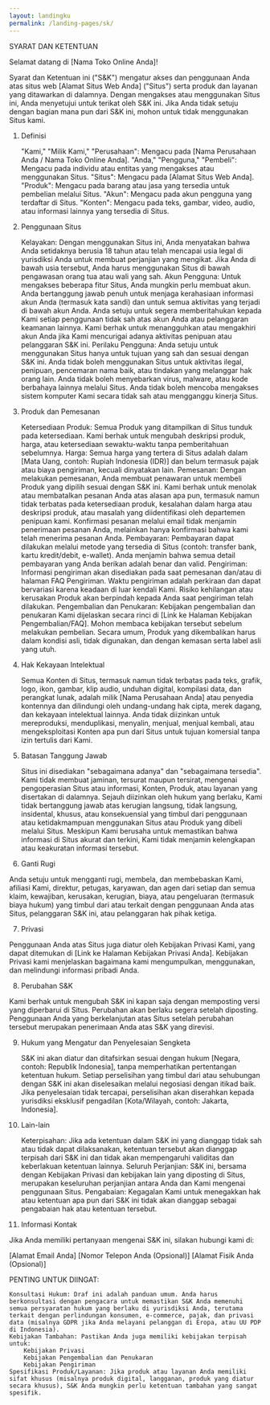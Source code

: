 ```yaml
---
layout: landingku
permalink: /landing-pages/sk/
---
```


SYARAT DAN KETENTUAN

Selamat datang di [Nama Toko Online Anda]!

Syarat dan Ketentuan ini ("S&K") mengatur akses dan penggunaan Anda atas situs web [Alamat Situs Web Anda] ("Situs") serta produk dan layanan yang ditawarkan di dalamnya. Dengan mengakses atau menggunakan Situs ini, Anda menyetujui untuk terikat oleh S&K ini. Jika Anda tidak setuju dengan bagian mana pun dari S&K ini, mohon untuk tidak menggunakan Situs kami.

1. Definisi

    "Kami," "Milik Kami," "Perusahaan": Mengacu pada [Nama Perusahaan Anda / Nama Toko Online Anda].
    "Anda," "Pengguna," "Pembeli": Mengacu pada individu atau entitas yang mengakses atau menggunakan Situs.
    "Situs": Mengacu pada [Alamat Situs Web Anda].
    "Produk": Mengacu pada barang atau jasa yang tersedia untuk pembelian melalui Situs.
    "Akun": Mengacu pada akun pengguna yang terdaftar di Situs.
    "Konten": Mengacu pada teks, gambar, video, audio, atau informasi lainnya yang tersedia di Situs.

2. Penggunaan Situs

    Kelayakan: Dengan menggunakan Situs ini, Anda menyatakan bahwa Anda setidaknya berusia 18 tahun atau telah mencapai usia legal di yurisdiksi Anda untuk membuat perjanjian yang mengikat. Jika Anda di bawah usia tersebut, Anda harus menggunakan Situs di bawah pengawasan orang tua atau wali yang sah.
    Akun Pengguna:
        Untuk mengakses beberapa fitur Situs, Anda mungkin perlu membuat akun.
        Anda bertanggung jawab penuh untuk menjaga kerahasiaan informasi akun Anda (termasuk kata sandi) dan untuk semua aktivitas yang terjadi di bawah akun Anda.
        Anda setuju untuk segera memberitahukan kepada Kami setiap penggunaan tidak sah atas akun Anda atau pelanggaran keamanan lainnya.
        Kami berhak untuk menangguhkan atau mengakhiri akun Anda jika Kami mencurigai adanya aktivitas penipuan atau pelanggaran S&K ini.
    Perilaku Pengguna:
        Anda setuju untuk menggunakan Situs hanya untuk tujuan yang sah dan sesuai dengan S&K ini.
        Anda tidak boleh menggunakan Situs untuk aktivitas ilegal, penipuan, pencemaran nama baik, atau tindakan yang melanggar hak orang lain.
        Anda tidak boleh menyebarkan virus, malware, atau kode berbahaya lainnya melalui Situs.
        Anda tidak boleh mencoba mengakses sistem komputer Kami secara tidak sah atau mengganggu kinerja Situs.

3. Produk dan Pemesanan

    Ketersediaan Produk: Semua Produk yang ditampilkan di Situs tunduk pada ketersediaan. Kami berhak untuk mengubah deskripsi produk, harga, atau ketersediaan sewaktu-waktu tanpa pemberitahuan sebelumnya.
    Harga: Semua harga yang tertera di Situs adalah dalam [Mata Uang, contoh: Rupiah Indonesia (IDR)] dan belum termasuk pajak atau biaya pengiriman, kecuali dinyatakan lain.
    Pemesanan:
        Dengan melakukan pemesanan, Anda membuat penawaran untuk membeli Produk yang dipilih sesuai dengan S&K ini.
        Kami berhak untuk menolak atau membatalkan pesanan Anda atas alasan apa pun, termasuk namun tidak terbatas pada ketersediaan produk, kesalahan dalam harga atau deskripsi produk, atau masalah yang diidentifikasi oleh departemen penipuan kami.
        Konfirmasi pesanan melalui email tidak menjamin penerimaan pesanan Anda, melainkan hanya konfirmasi bahwa kami telah menerima pesanan Anda.
    Pembayaran:
        Pembayaran dapat dilakukan melalui metode yang tersedia di Situs (contoh: transfer bank, kartu kredit/debit, e-wallet).
        Anda menjamin bahwa semua detail pembayaran yang Anda berikan adalah benar dan valid.
    Pengiriman:
        Informasi pengiriman akan disediakan pada saat pemesanan dan/atau di halaman FAQ Pengiriman.
        Waktu pengiriman adalah perkiraan dan dapat bervariasi karena keadaan di luar kendali Kami.
        Risiko kehilangan atau kerusakan Produk akan berpindah kepada Anda saat pengiriman telah dilakukan.
    Pengembalian dan Penukaran:
        Kebijakan pengembalian dan penukaran Kami dijelaskan secara rinci di [Link ke Halaman Kebijakan Pengembalian/FAQ]. Mohon membaca kebijakan tersebut sebelum melakukan pembelian.
        Secara umum, Produk yang dikembalikan harus dalam kondisi asli, tidak digunakan, dan dengan kemasan serta label asli yang utuh.

4. Hak Kekayaan Intelektual

    Semua Konten di Situs, termasuk namun tidak terbatas pada teks, grafik, logo, ikon, gambar, klip audio, unduhan digital, kompilasi data, dan perangkat lunak, adalah milik [Nama Perusahaan Anda] atau penyedia kontennya dan dilindungi oleh undang-undang hak cipta, merek dagang, dan kekayaan intelektual lainnya.
    Anda tidak diizinkan untuk mereproduksi, menduplikasi, menyalin, menjual, menjual kembali, atau mengeksploitasi Konten apa pun dari Situs untuk tujuan komersial tanpa izin tertulis dari Kami.

5. Batasan Tanggung Jawab

    Situs ini disediakan "sebagaimana adanya" dan "sebagaimana tersedia". Kami tidak membuat jaminan, tersurat maupun tersirat, mengenai pengoperasian Situs atau informasi, Konten, Produk, atau layanan yang disertakan di dalamnya.
    Sejauh diizinkan oleh hukum yang berlaku, Kami tidak bertanggung jawab atas kerugian langsung, tidak langsung, insidental, khusus, atau konsekuensial yang timbul dari penggunaan atau ketidakmampuan menggunakan Situs atau Produk yang dibeli melalui Situs.
    Meskipun Kami berusaha untuk memastikan bahwa informasi di Situs akurat dan terkini, Kami tidak menjamin kelengkapan atau keakuratan informasi tersebut.

6. Ganti Rugi

Anda setuju untuk mengganti rugi, membela, dan membebaskan Kami, afiliasi Kami, direktur, petugas, karyawan, dan agen dari setiap dan semua klaim, kewajiban, kerusakan, kerugian, biaya, atau pengeluaran (termasuk biaya hukum) yang timbul dari atau terkait dengan penggunaan Anda atas Situs, pelanggaran S&K ini, atau pelanggaran hak pihak ketiga.

7. Privasi

Penggunaan Anda atas Situs juga diatur oleh Kebijakan Privasi Kami, yang dapat ditemukan di [Link ke Halaman Kebijakan Privasi Anda]. Kebijakan Privasi kami menjelaskan bagaimana kami mengumpulkan, menggunakan, dan melindungi informasi pribadi Anda.

8. Perubahan S&K

Kami berhak untuk mengubah S&K ini kapan saja dengan memposting versi yang diperbarui di Situs. Perubahan akan berlaku segera setelah diposting. Penggunaan Anda yang berkelanjutan atas Situs setelah perubahan tersebut merupakan penerimaan Anda atas S&K yang direvisi.

9. Hukum yang Mengatur dan Penyelesaian Sengketa

    S&K ini akan diatur dan ditafsirkan sesuai dengan hukum [Negara, contoh: Republik Indonesia], tanpa memperhatikan pertentangan ketentuan hukum.
    Setiap perselisihan yang timbul dari atau sehubungan dengan S&K ini akan diselesaikan melalui negosiasi dengan itikad baik. Jika penyelesaian tidak tercapai, perselisihan akan diserahkan kepada yurisdiksi eksklusif pengadilan [Kota/Wilayah, contoh: Jakarta, Indonesia].

10. Lain-lain

    Keterpisahan: Jika ada ketentuan dalam S&K ini yang dianggap tidak sah atau tidak dapat dilaksanakan, ketentuan tersebut akan dianggap terpisah dari S&K ini dan tidak akan mempengaruhi validitas dan keberlakuan ketentuan lainnya.
    Seluruh Perjanjian: S&K ini, bersama dengan Kebijakan Privasi dan kebijakan lain yang diposting di Situs, merupakan keseluruhan perjanjian antara Anda dan Kami mengenai penggunaan Situs.
    Pengabaian: Kegagalan Kami untuk menegakkan hak atau ketentuan apa pun dari S&K ini tidak akan dianggap sebagai pengabaian hak atau ketentuan tersebut.

11. Informasi Kontak

Jika Anda memiliki pertanyaan mengenai S&K ini, silakan hubungi kami di:

[Alamat Email Anda]
[Nomor Telepon Anda (Opsional)]
[Alamat Fisik Anda (Opsional)]

PENTING UNTUK DIINGAT:

    Konsultasi Hukum: Draf ini adalah panduan umum. Anda harus berkonsultasi dengan pengacara untuk memastikan S&K Anda memenuhi semua persyaratan hukum yang berlaku di yurisdiksi Anda, terutama terkait dengan perlindungan konsumen, e-commerce, pajak, dan privasi data (misalnya GDPR jika Anda melayani pelanggan di Eropa, atau UU PDP di Indonesia).
    Kebijakan Tambahan: Pastikan Anda juga memiliki kebijakan terpisah untuk:
        Kebijakan Privasi
        Kebijakan Pengembalian dan Penukaran
        Kebijakan Pengiriman
    Spesifikasi Produk/Layanan: Jika produk atau layanan Anda memiliki sifat khusus (misalnya produk digital, langganan, produk yang diatur secara khusus), S&K Anda mungkin perlu ketentuan tambahan yang sangat spesifik.
